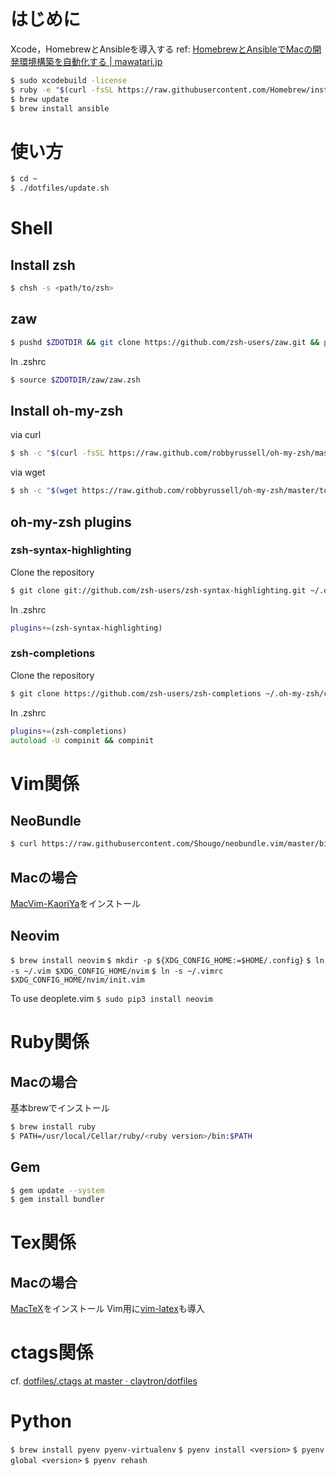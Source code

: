 # はじめに

Xcode，HomebrewとAnsibleを導入する
ref: [HomebrewとAnsibleでMacの開発環境構築を自動化する | mawatari.jp](http://mawatari.jp/archives/mac-provisioning-by-homebrew-and-ansible)

```sh
$ sudo xcodebuild -license
$ ruby -e "$(curl -fsSL https://raw.githubusercontent.com/Homebrew/install/master/install)"
$ brew update
$ brew install ansible
```

# 使い方

```sh
$ cd ~
$ ./dotfiles/update.sh
```

# Shell

## Install zsh

```sh
$ chsh -s <path/to/zsh>
```

## zaw

```sh
$ pushd $ZDOTDIR && git clone https://github.com/zsh-users/zaw.git && popd
```

In .zshrc

```sh
$ source $ZDOTDIR/zaw/zaw.zsh
```

## Install oh-my-zsh

via curl

```sh
$ sh -c "$(curl -fsSL https://raw.github.com/robbyrussell/oh-my-zsh/master/tools/install.sh)"
```

via wget

```sh
$ sh -c "$(wget https://raw.github.com/robbyrussell/oh-my-zsh/master/tools/install.sh -O -)"
```

## oh-my-zsh plugins

### zsh-syntax-highlighting

Clone the repository

```sh
$ git clone git://github.com/zsh-users/zsh-syntax-highlighting.git ~/.oh-my-zsh/custom/plugins/zsh-syntax-highlighting
```

In .zshrc

```zsh
plugins+=(zsh-syntax-highlighting)
```

### zsh-completions

Clone the repository

```sh
$ git clone https://github.com/zsh-users/zsh-completions ~/.oh-my-zsh/custom/plugins/zsh-completions
```

In .zshrc

```zsh
plugins+=(zsh-completions)
autoload -U compinit && compinit
```

# Vim関係

## NeoBundle

```sh
$ curl https://raw.githubusercontent.com/Shougo/neobundle.vim/master/bin/install.sh | sh
```

## Macの場合

[MacVim-KaoriYa](https://github.com/splhack/macvim-kaoriya)をインストール

## Neovim

`$ brew install neovim`
`$ mkdir -p ${XDG_CONFIG_HOME:=$HOME/.config}`
`$ ln -s ~/.vim $XDG_CONFIG_HOME/nvim`
`$ ln -s ~/.vimrc $XDG_CONFIG_HOME/nvim/init.vim`

To use deoplete.vim
`$ sudo pip3 install neovim`

# Ruby関係

## Macの場合

基本brewでインストール

```sh
$ brew install ruby
$ PATH=/usr/local/Cellar/ruby/<ruby version>/bin:$PATH
```

## Gem

```sh
$ gem update --system
$ gem install bundler
```

# Tex関係

## Macの場合

[MacTeX](https://www.tug.org/mactex/)をインストール
Vim用に[vim-latex](https://github.com/vim-latex/vim-latex)も導入

# ctags関係

cf. [dotfiles/.ctags at master · claytron/dotfiles](https://github.com/claytron/dotfiles/blob/master/.ctags)

# Python

`$ brew install pyenv pyenv-virtualenv`
`$ pyenv install <version>`
`$ pyenv global <version>`
`$ pyenv rehash`
